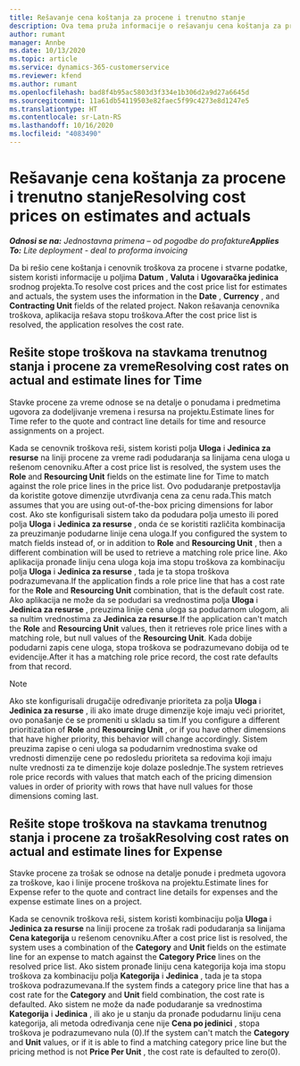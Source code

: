 ```yaml
---
title: Rešavanje cena koštanja za procene i trenutno stanje
description: Ova tema pruža informacije o rešavanju cena koštanja za procene i trenutno stanje.
author: rumant
manager: Annbe
ms.date: 10/13/2020
ms.topic: article
ms.service: dynamics-365-customerservice
ms.reviewer: kfend
ms.author: rumant
ms.openlocfilehash: bad8f4b95ac5803d3f334e1b306d2a9d27a6645d
ms.sourcegitcommit: 11a61db54119503e82faec5f99c4273e8d1247e5
ms.translationtype: HT
ms.contentlocale: sr-Latn-RS
ms.lasthandoff: 10/16/2020
ms.locfileid: "4083490"
---
```

# <a name="resolving-cost-prices-on-estimates-and-actuals"></a><span data-ttu-id="48654-103">Rešavanje cena koštanja za procene i trenutno stanje</span><span class="sxs-lookup"><span data-stu-id="48654-103">Resolving cost prices on estimates and actuals</span></span>

<span data-ttu-id="48654-104">_**Odnosi se na:** Jednostavna primena – od pogodbe do profakture_</span><span class="sxs-lookup"><span data-stu-id="48654-104">_**Applies To:** Lite deployment - deal to proforma invoicing_</span></span>

<span data-ttu-id="48654-105">Da bi rešio cene koštanja i cenovnik troškova za procene i stvarne podatke, sistem koristi informacije u poljima **Datum** , **Valuta** i **Ugovaračka jedinica** srodnog projekta.</span><span class="sxs-lookup"><span data-stu-id="48654-105">To resolve cost prices and the cost price list for estimates and actuals, the system uses the information in the **Date** , **Currency** , and **Contracting Unit** fields of the related project.</span></span> <span data-ttu-id="48654-106">Nakon rešavanja cenovnika troškova, aplikacija rešava stopu troškova.</span><span class="sxs-lookup"><span data-stu-id="48654-106">After the cost price list is resolved, the application resolves the cost rate.</span></span>

## <a name="resolving-cost-rates-on-actual-and-estimate-lines-for-time"></a><span data-ttu-id="48654-107">Rešite stope troškova na stavkama trenutnog stanja i procene za vreme</span><span class="sxs-lookup"><span data-stu-id="48654-107">Resolving cost rates on actual and estimate lines for Time</span></span>

<span data-ttu-id="48654-108">Stavke procene za vreme odnose se na detalje o ponudama i predmetima ugovora za dodeljivanje vremena i resursa na projektu.</span><span class="sxs-lookup"><span data-stu-id="48654-108">Estimate lines for Time refer to the quote and contract line details for time and resource assignments on a project.</span></span>

<span data-ttu-id="48654-109">Kada se cenovnik troškova reši, sistem koristi polja **Uloga** i **Jedinica za resurse** na liniji procene za vreme radi podudaranja sa linijama cena uloga u rešenom cenovniku.</span><span class="sxs-lookup"><span data-stu-id="48654-109">After a cost price list is resolved, the system uses the **Role** and **Resourcing Unit** fields on the estimate line for Time to match against the role price lines in the price list.</span></span> <span data-ttu-id="48654-110">Ovo podudaranje pretpostavlja da koristite gotove dimenzije utvrđivanja cena za cenu rada.</span><span class="sxs-lookup"><span data-stu-id="48654-110">This match assumes that you are using out-of-the-box pricing dimensions for labor cost.</span></span> <span data-ttu-id="48654-111">Ako ste konfigurisali sistem tako da podudara polja umesto ili pored polja **Uloga** i **Jedinica za resurse** , onda će se koristiti različita kombinacija za preuzimanje podudarne linije cena uloga.</span><span class="sxs-lookup"><span data-stu-id="48654-111">If you configured the system to match fields instead of, or in addition to **Role** and **Resourcing Unit** , then a different combination will be used to retrieve a matching role price line.</span></span> <span data-ttu-id="48654-112">Ako aplikacija pronađe liniju cena uloga koja ima stopu troškova za kombinaciju polja **Uloga** i **Jedinica za resurse** , tada je ta stopa troškova podrazumevana.</span><span class="sxs-lookup"><span data-stu-id="48654-112">If the application finds a role price line that has a cost rate for the **Role** and **Resourcing Unit** combination, that is the default cost rate.</span></span> <span data-ttu-id="48654-113">Ako aplikacija ne može da se podudari sa vrednostima polja **Uloga** i **Jedinica za resurse** , preuzima linije cena uloga sa podudarnom ulogom, ali sa nultim vrednostima za **Jedinica za resurse**.</span><span class="sxs-lookup"><span data-stu-id="48654-113">If the application can't match the **Role** and **Resourcing Unit** values, then it retrieves role price lines with a matching role, but null values of the **Resourcing Unit**.</span></span> <span data-ttu-id="48654-114">Kada dobije podudarni zapis cene uloga, stopa troškova se podrazumevano dobija od te evidencije.</span><span class="sxs-lookup"><span data-stu-id="48654-114">After it has a matching role price record, the cost rate defaults from that record.</span></span> 

> [!NOTE]
> <span data-ttu-id="48654-115">Ako ste konfigurisali drugačije određivanje prioriteta za polja **Uloga** i **Jedinica za resurse** , ili ako imate druge dimenzije koje imaju veći prioritet, ovo ponašanje će se promeniti u skladu sa tim.</span><span class="sxs-lookup"><span data-stu-id="48654-115">If you configure a different prioritization of **Role** and **Resourcing Unit** , or if you have other dimensions that have higher priority, this behavior will change accordingly.</span></span> <span data-ttu-id="48654-116">Sistem preuzima zapise o ceni uloga sa podudarnim vrednostima svake od vrednosti dimenzije cene po redosledu prioriteta sa redovima koji imaju nulte vrednosti za te dimenzije koje dolaze poslednje.</span><span class="sxs-lookup"><span data-stu-id="48654-116">The system retrieves role price records with values that match each of the pricing dimension values in order of priority with rows that have null values for those dimensions coming last.</span></span>

## <a name="resolving-cost-rates-on-actual-and-estimate-lines-for-expense"></a><span data-ttu-id="48654-117">Rešite stope troškova na stavkama trenutnog stanja i procene za trošak</span><span class="sxs-lookup"><span data-stu-id="48654-117">Resolving cost rates on actual and estimate lines for Expense</span></span>

<span data-ttu-id="48654-118">Stavke procene za trošak se odnose na detalje ponude i predmeta ugovora za troškove, kao i linije procene troškova na projektu.</span><span class="sxs-lookup"><span data-stu-id="48654-118">Estimate lines for Expense refer to the quote and contract line details for expenses and the expense estimate lines on a project.</span></span>

<span data-ttu-id="48654-119">Kada se cenovnik troškova reši, sistem koristi kombinaciju polja **Uloga** i **Jedinica za resurse** na liniji procene za trošak radi podudaranja sa linijama **Cena kategorija** u rešenom cenovniku.</span><span class="sxs-lookup"><span data-stu-id="48654-119">After a cost price list is resolved, the system uses a combination of the **Category** and **Unit** fields on the estimate line for an expense to match against the **Category Price** lines on the resolved price list.</span></span> <span data-ttu-id="48654-120">Ako sistem pronađe liniju cena kategorija koja ima stopu troškova za kombinaciju polja **Kategorija** i **Jedinica** , tada je ta stopa troškova podrazumevana.</span><span class="sxs-lookup"><span data-stu-id="48654-120">If the system finds a category price line that has a cost rate for the **Category** and **Unit** field combination, the cost rate is defaulted.</span></span> <span data-ttu-id="48654-121">Ako sistem ne može da nađe podudaranje sa vrednostima **Kategorija** i **Jedinica** , ili ako je u stanju da pronađe podudarnu liniju cena kategorija, ali metoda određivanja cene nije **Cena po jedinici** , stopa troškova je podrazumevano nula (0).</span><span class="sxs-lookup"><span data-stu-id="48654-121">If the system can't match the **Category** and **Unit** values, or if it is able to find a matching category price line but the pricing method is not **Price Per Unit** , the cost rate is defaulted to zero(0).</span></span>
